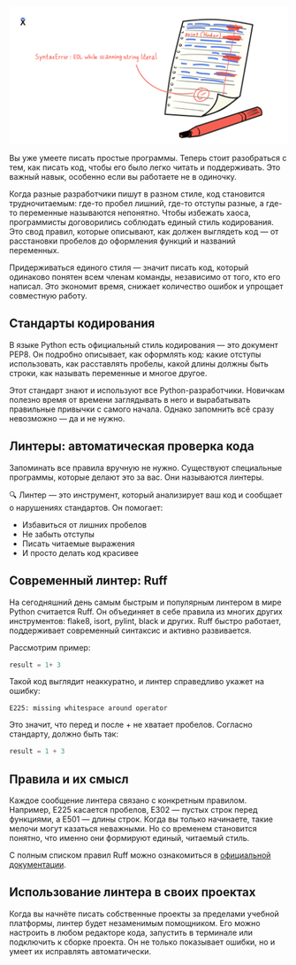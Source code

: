 ![Ошибки](./assets/errors-python.png)

Вы уже умеете писать простые программы. Теперь стоит разобраться с тем, как писать код, чтобы его было легко читать и поддерживать. Это важный навык, особенно если вы работаете не в одиночку.

Когда разные разработчики пишут в разном стиле, код становится трудночитаемым: где-то пробел лишний, где-то отступы разные, а где-то переменные называются непонятно. Чтобы избежать хаоса, программисты договорились соблюдать единый стиль кодирования. Это свод правил, которые описывают, как должен выглядеть код — от расстановки пробелов до оформления функций и названий переменных.

Придерживаться единого стиля — значит писать код, который одинаково понятен всем членам команды, независимо от того, кто его написал. Это экономит время, снижает количество ошибок и упрощает совместную работу.

## Стандарты кодирования

В языке Python есть официальный стиль кодирования — это документ PEP8. Он подробно описывает, как оформлять код: какие отступы использовать, как расставлять пробелы, какой длины должны быть строки, как называть переменные и многое другое.

Этот стандарт знают и используют все Python-разработчики. Новичкам полезно время от времени заглядывать в него и вырабатывать правильные привычки с самого начала. Однако запомнить всё сразу невозможно — да и не нужно.

## Линтеры: автоматическая проверка кода

Запоминать все правила вручную не нужно. Существуют специальные программы, которые делают это за вас. Они называются линтеры.

🔍 Линтер — это инструмент, который анализирует ваш код и сообщает о нарушениях стандартов.
Он помогает:

- Избавиться от лишних пробелов
- Не забыть отступы
- Писать читаемые выражения
- И просто делать код красивее

## Современный линтер: Ruff

На сегодняшний день самым быстрым и популярным линтером в мире Python считается Ruff. Он объединяет в себе правила из многих других инструментов: flake8, isort, pylint, black и других. Ruff быстро работает, поддерживает современный синтаксис и активно развивается.

Рассмотрим пример:

```python
result = 1+ 3
```

Такой код выглядит неаккуратно, и линтер справедливо укажет на ошибку:

```text
E225: missing whitespace around operator
```

Это значит, что перед и после + не хватает пробелов. Согласно стандарту, должно быть так:

```python
result = 1 + 3
```

## Правила и их смысл

Каждое сообщение линтера связано с конкретным правилом. Например, E225 касается пробелов, E302 — пустых строк перед функциями, а E501 — длины строк. Когда вы только начинаете, такие мелочи могут казаться неважными. Но со временем становится понятно, что именно они формируют единый, читаемый стиль.

С полным списком правил Ruff можно ознакомиться в [официальной документации](https://docs.astral.sh/ruff/rules/).

## Использование линтера в своих проектах

Когда вы начнёте писать собственные проекты за пределами учебной платформы, линтер будет незаменимым помощником. Его можно настроить в любом редакторе кода, запустить в терминале или подключить к сборке проекта. Он не только показывает ошибки, но и умеет их исправлять автоматически.
